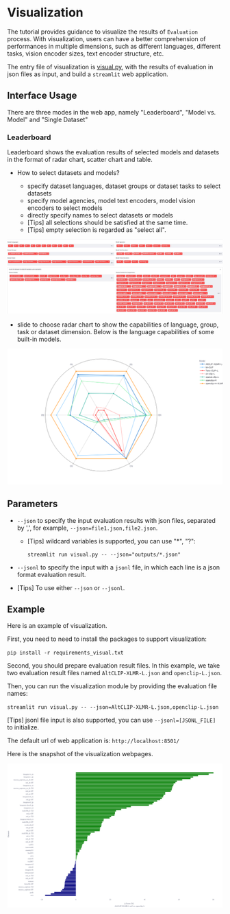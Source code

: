 # Visualization
The tutorial provides guidance to visualize the results of `Evaluation` process. With visualization, users can have a better comprehension of performances in multiple dimensions, such as different languages, different tasks, vision encoder sizes, text encoder structure, etc.

The entry file of visualization is [visual.py](visual.py), with the results of evaluation in json files as input, and build a `streamlit` web application. 

## Interface Usage
There are three modes in the web app, namely "Leaderboard", "Model vs. Model" and "Single Dataset"

### Leaderboard

Leaderboard shows the evaluation results of selected models and datasets in the format of radar chart, scatter chart and table.

* How to select datasets and models?
    
    * specify dataset languages, dataset groups or dataset tasks to select datasets
    * specify model agencies, model text encoders, model vision encoders to select models
    * directly specify names to select datasets or models 
    * [Tips] all selections should be satisfied at the same time.
    * [Tips] empty selection is regarded as "select all".

![snapshot3.jpg](snapshots/snapshot3.jpg)

* slide to choose radar chart to show the capabilities of language, group, task or dataset dimension. Below is the language capabilities of some built-in models. 

![snapshot4.png](snapshots/snapshot4.png)



## Parameters
* `--json` to specify the input evaluation results with json files, separated by ',', for example, `--json=file1.json,file2.json`.
    * [Tips] wildcard variables is supported, you can use "*", "?":

        ```
        streamlit run visual.py -- --json="outputs/*.json"
        ```
* `--jsonl` to specify the input with a `jsonl` file, in which each line is a json format evaluation result.

* [Tips] To use either `--json` or `--jsonl`.

## Example

Here is an example of visualization.

First, you need to need to install the packages to support visualization:

`pip install -r requirements_visual.txt`

Second, you should prepare evaluation result files. In this example, we take two evaluation result files named `AltCLIP-XLMR-L.json` and `openclip-L.json`.

Then, you can run the visualization module by providing the evaluation file names:

`streamlit run visual.py -- --json=AltCLIP-XLMR-L.json,openclip-L.json`



[Tips] jsonl file input is also supported, you can use `--jsonl=[JSONL_FILE]` to initialize.

The default url of web application is: `http://localhost:8501/`

Here is the snapshot of the visualization webpages.

![snapshot1.png](snapshots/snapshot1.png)
